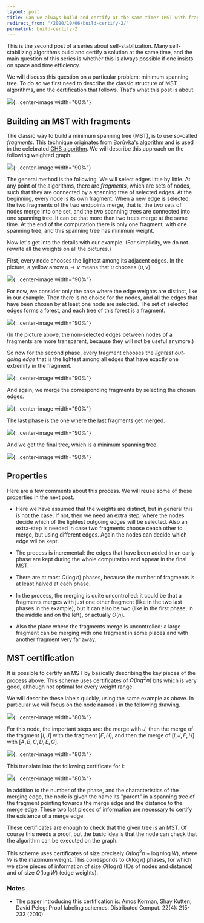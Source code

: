 ```yaml
---
layout: post
title: Can we always build and certify at the same time? (MST with fragments)
redirect_from: "/2020/10/06/build-certify-2/"
permalink: build-certify-2
---   
```


This is the second post of a series about self-stabilization. Many 
self-stabilizing algorithms build and certify a solution at the same 
time, and the main question of this series is whether this is always 
possible if one insists on space and time efficiency.

We will discuss this question on a particular problem: minimum spanning
tree. To do so we first need to describe the classic structure of MST 
algorithms, and the certification that follows. That's what this post 
is about.  

![](assets/arbre-fragments.png){: .center-image width="60%"} 

## Building an MST with fragments

The classic way to build a minimum spanning tree (MST), is to use 
so-called *fragments*. This technique originates from 
[Borůvka's algorithm](https://en.wikipedia.org/wiki/Bor%C5%AFvka%27s_algorithm) 
and is used in the celebrated 
[GHS algorithm](https://en.wikipedia.org/wiki/Distributed_minimum_spanning_tree#GHS_algorithm).
We will describe this approach on the following weighted graph.

![](assets/MST-1.png){: .center-image width="90%"} 

The general method is the following.
We will select edges little by little.
At any point of the algorithms, there are *fragments*, 
which are sets of nodes, such that they are connected by a spanning 
tree of selected edges. At the beginning, every node is its own fragment.
When a new edge is selected, the two fragments of the two endpoints 
merge, that is, the two sets of nodes merge into one set, and the two 
spanning trees are connected into one spanning tree.
It can be that more than two trees merge at the same time.
 At the end of the 
computation there is only one fragment, with one spanning tree, and 
this spanning tree has minimum weight.

Now let's get into the details with our example. (For simplicity, we do 
not rewrite all the weights on all the pictures.) 

First, every node 
chooses the lightest among its adjacent edges. In the picture, a yellow
 arrow $u \rightarrow v$ means that $u$ chooses $(u,v)$.

![](assets/MST-2.png){: .center-image width="90%"}

For now, we consider only the case where the edge weights are distinct, 
like in our example.
Then there is no choice for the nodes, and all 
the edges that have been chosen by at least one node are selected.
The set of selected edges forms a forest, and each tree of this forest 
is a fragment.

![](assets/MST-3.png){: .center-image width="90%"} 

(In the picture above, the non-selected edges between nodes of a 
fragments are more transparent, because they will not be useful anymore.)

So now for the second phase, every fragment chooses the *lightest 
out-going edge* that is the lightest among all edges that have exactly 
one extremity in the fragment.  

![](assets/MST-4.png){: .center-image width="90%"} 

And again, we merge the corresponding fragments by selecting the chosen
edges. 

![](assets/MST-5.png){: .center-image width="90%"} 

The last phase is the one where the last fragments get merged.

![](assets/MST-6.png){: .center-image width="90%"} 

And we get the final tree, which is a minimum spanning tree.

![](assets/MST-7.png){: .center-image width="90%"} 

## Properties

Here are a few comments about this process. We will reuse some of these
properties in the next post.

* Here we have assumed that the weights are distinct, but in general 
this is not the case. If not, then we need an extra step, where the 
nodes decide which of the lightest outgoing edges will be selected. 
Also an extra-step is needed in case two fragments choose ceach other to
 merge, but using different edges. Again the nodes can decide which 
 edge wil be kept. 


* The process is incremental: the edges that have been added in an early 
phase are kept during the whole computation and appear in the final
MST.

* There are at most $O(\log n)$ phases, because the number of fragments 
is at least halved at each phase.

* In the process, the merging is quite uncontrolled: it could be that a
fragments merges with just one other fragment (like in the two last 
phases in the example), but it can also be two (like in the first 
phase, in the middle and on the left), or actually $\Theta(n)$.

* Also the place where the fragments merge is uncontrolled: a large 
fragment can be merging with one fragment in some places and with 
another fragment very far away. 

## MST certification

It is possible to certify an MST by basically describing the key pieces 
of the process above. This scheme uses certificates of $O(\log^2\!n)$ bits
which is very good, although not optimal for every weight range. 

We will describe these labels quickly, using the same example as above. 
In particular we will focus on the node named $I$ in the following 
drawing.

![](assets/MST-certificates-1.png){: .center-image width="80%"} 

For this node, the important steps are: the merge with $J$, then the 
merge of the fragment $[I,J]$ with the fragment $[F,H]$, and then 
the merge of $[I,J,F,H]$ with $[A,B,C,D,E,G]$.

![](assets/MST-certificates-2.png){: .center-image width="80%"}

This translate into the following certificate for $I$:

![](assets/MST-certificates-3.png){: .center-image width="80%"}
 
In addition to the number of the phase, and the characteristics of the 
merging edge, the node is given the name its "parent" in a spanning tree
 of the fragment pointing towards the merge edge and the distance to 
 the merge edge. These two last pieces of information are necessary to 
 certify the existence of a merge edge. 

These certificates are enough to check that the given tree is an MST. 
Of course this needs a proof, but the basic idea is that the node can 
check that the algorithm can be executed on the graph.  

This scheme uses certificates of size precisely $O(\log^2n + \log n \log W)$,
where $W$ is the maximum weight.
This corresponds to $O(\log n)$ phases, for which we store pieces of information 
of size $O(\log n)$ (IDs of nodes and distance) and of size $O(\log W)$ 
(edge weights).

### Notes

* The paper introducing this certification is: Amos Korman, Shay Kutten, David Peleg:
Proof labeling schemes. Distributed Comput. 22(4): 215-233 (2010)
